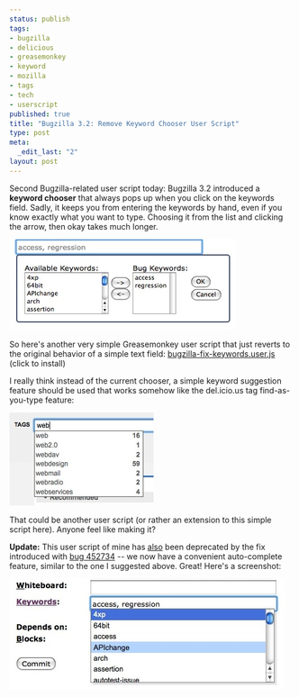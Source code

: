 ```yaml
--- 
status: publish
tags: 
- bugzilla
- delicious
- greasemonkey
- keyword
- mozilla
- tags
- tech
- userscript
published: true
title: "Bugzilla 3.2: Remove Keyword Chooser User Script"
type: post
meta: 
  _edit_last: "2"
layout: post
---
```

Second Bugzilla-related user script today: Bugzilla 3.2 introduced a <strong>keyword chooser</strong> that always pops up when you click on the keywords field. Sadly, it keeps you from entering the keywords by hand, even if you know exactly what you want to type. Choosing it from the list and clicking the arrow, then okay takes much longer.

<img src="/media/wp/2008/08/bugzilla-keyword-chooser.jpg" alt="" title="Bugzilla 3.2 Keyword Chooser" width="402" height="161" class="alignnone size-full wp-image-1512" />

So here's another very simple Greasemonkey user script that just reverts to the original behavior of a simple text field:
<a href="http://people.mozilla.com/~fwenzel/files/bugzilla-fix-keywords.user.js">bugzilla-fix-keywords.user.js</a> (click to install)

I really think instead of the current chooser, a simple keyword suggestion feature should be used that works somehow like the del.icio.us tag find-as-you-type feature:

<img src="/media/wp/2008/08/delicious-tag-suggestion.jpg" alt="" title="delicious tag suggestions" width="256" height="165" class="alignnone size-full wp-image-1513" />

That could be another user script (or rather an extension to this simple script here). Anyone feel like making it?

<strong>Update:</strong> This user script of mine has <a href="http://fredericiana.com/2008/08/29/bugzilla-32-commit-button-userscript/">also</a> been deprecated by the fix introduced with <a href="https://bugzilla.mozilla.org/show_bug.cgi?id=452734">bug 452734</a> -- we now have a convenient auto-complete feature, similar to the one I suggested above. Great! Here's a screenshot:

<img src="/media/wp/2008/09/bugzilla-new-keyword-autocomplete.jpg" alt="" title="Bugzilla: New Keyword Auto-Complete" width="489" height="197" class="alignnone size-full wp-image-1527" />
